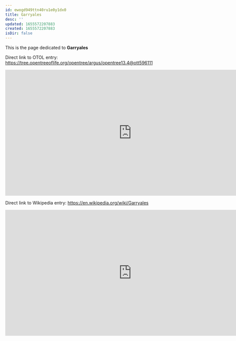 ```yaml
---
id: ewogd949ttn40ru1e0y1dx0
title: Garryales
desc: ''
updated: 1655572207883
created: 1655572207883
isDir: false
---
```

This is the page dedicated to **Garryales**


Direct link to OTOL entry: https://tree.opentreeoflife.org/opentree/argus/opentree13.4@ott596111



<html>
    <body>
    <iframe src="https://tree.opentreeoflife.org/opentree/argus/opentree13.4@ott596111"
    width="800" height="400" frameborder="0" allowfullscreen> </iframe>
    </body>
</html>
    


Direct link to Wikipedia entry: https://en.wikipedia.org/wiki/Garryales



<html>
    <body>
    <iframe src="https://en.wikipedia.org/wiki/Garryales"
    width="800" height="400" frameborder="0" allowfullscreen> </iframe>
    </body>
</html>
    
